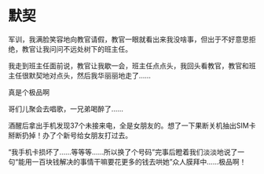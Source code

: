 # 默契

军训，我满脸笑容地向教官请假，教官一眼就看出来我没啥事，但出于不好意思拒绝，教官让我问问不远处树下的班主任。 

我走到班主任面前说，教官让我歇一会，班主任点点头，我回头看教官，教官和班主任很默契地对点头，然后我华丽丽地走了…… 

真是个极品啊 

哥们儿聚会去唱歌，一兄弟喝醉了…… 

酒醒后拿出手机发现37个未接来电，全是女朋友的。想了一下果断关机抽出SIM卡掰断扔掉！办了个新号给女朋友打过去。 

“我手机卡损坏了……等等等……所以换了个号码”完事后瞪着我们淡淡地说了一句“能用一百块钱解决的事情干嘛要花更多的钱去哄她”众人膜拜中……极品啊！